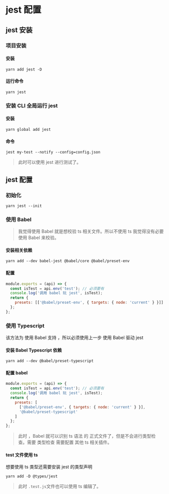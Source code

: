 # jest 配置
## jest 安装
### 项目安装
#### 安装
```shell
yarn add jest -D
```
#### 运行命令
```shell
yarn jest
```
### 安装 CLI 全局运行 jest
#### 安装
```shell
yarn global add jest
```
#### 命令
```shell
jest my-test --notify --config=config.json
```
> 此时可以使用 jest 进行测试了。
## jest 配置
### 初始化
```shell
yarn jest --init
```
### 使用 Babel
> 我觉得使用 Babel 就是想校验 ts 相关文件。所以不使用 ts 我觉得没有必要使用 Babel 来校验。
#### 安装相关依赖
``` shell
yarn add --dev babel-jest @babel/core @babel/preset-env
```
#### 配置
``` JavaScript
module.exports = (api) => {
  const isTest = api.env('test'); // 必须要有
  console.log('调用 babel 玩 jest', isTest);
  return {
    presets: [['@babel/preset-env', { targets: { node: 'current' } }]]
  };
};
```
### 使用 Typescript
该方法为 使用 Babel 支持 ，所以必须使用上一步 使用 Babel 驱动 jest
#### 安装 Babel Typescript 依赖
``` shell
yarn add --dev @babel/preset-typescript
```
#### 配置 babel
``` javascript
module.exports = (api) => {
  const isTest = api.env('test'); // 必须要有
  console.log('调用 babel 玩 jest', isTest);
  return {
    presets: [
      ['@babel/preset-env', { targets: { node: 'current' } }],
      '@babel/preset-typescript'
    ]
  };
};
```
> 此时 ，Babel 就可以识别 ts 语法 的 正式文件了，但是不会进行类型检查。需要 类型检查 需要配置 其他 ts 相关插件。
#### test 文件使用 ts
想要使用 ts 类型还需要安装 jest 的类型声明
```shell
yarn add -D @types/jest
```
> 此时 `.test.js`文件也可以使用 ts 编辑了。